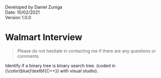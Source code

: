 Developed by Daniel Zuniga\
Date: 10/02/2021\
Version 1.0.0

# Walmart Interview

>Please do not hesitate in contacting me if there are any questions or comments

Identify if a binary tree is binary search tree. (coded in {\color{blue}\textbf{C++}} with visual studio).
